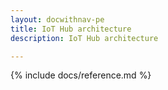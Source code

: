 ```yaml
---
layout: docwithnav-pe
title: IoT Hub architecture
description: IoT Hub architecture

---
```


{% include docs/reference.md %}
